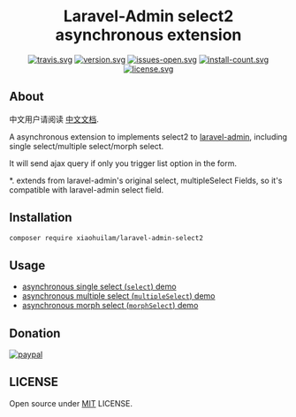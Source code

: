 <h1 align="center">Laravel-Admin select2 asynchronous extension</h1>

<div align="center">

[![travis.svg](https://img.shields.io/travis/xiaohuilam/laravel-admin-select2/master.svg)](https://travis-ci.org/xiaohuilam/laravel-admin-select2)
[![version.svg](https://img.shields.io/packagist/vpre/xiaohuilam/laravel-admin-select2.svg)](https://packagist.org/packages/xiaohuilam/laravel-admin-select2)
[![issues-open.svg](https://img.shields.io/github/issues/xiaohuilam/laravel-admin-select2.svg)](https://github.com/xiaohuilam/laravel-admin-select2/issues)
[![install-count.svg](https://img.shields.io/packagist/dt/xiaohuilam/laravel-admin-select2.svg)](https://packagist.org/packages/xiaohuilam/laravel-admin-select2)
[![license.svg](https://img.shields.io/github/license/xiaohuilam/laravel-admin-select2.svg)](LICENSE)

</div>

## About

中文用户请阅读 [中文文档](README_cn.md).

A asynchronous extension to implements select2 to [laravel-admin](http://github.com/z-song/laravel-admin/), including single select/multiple select/morph select.

It will send ajax query if only you trigger list option in the form.

*. extends from laravel-admin's original select, multipleSelect Fields, so it's compatible with laravel-admin select field.

## Installation
```bash
composer require xiaohuilam/laravel-admin-select2
```

## Usage

- [asynchronous single select (`select`) demo](tests/Controllers/AnswerController.php#L35-L59)
- [asynchronous multiple select (`multipleSelect`) demo](tests/Controllers/QuestionController.php#L35-L59)
- [asynchronous morph select (`morphSelect`) demo](tests/Controllers/CommentController.php#L34-L51)

## Donation
[![paypal](https://www.paypalobjects.com/en_US/i/btn/btn_donateCC_LG.gif)](https://www.paypal.me/laravel)

## LICENSE

Open source under [MIT](LICENSE) LICENSE.